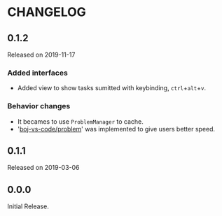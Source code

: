 # CHANGELOG

## 0.1.2

Released on 2019-11-17

### Added interfaces

- Added view to show tasks sumitted with keybinding, `ctrl`+`alt`+`v`.

### Behavior changes

- It becames to use `ProblemManager` to cache.
- '[boj-vs-code/problem]' was implemented to give users better speed.

[boj-vs-code/problem]: https://github.com/boj-vs-code/problem

## 0.1.1

Released on 2019-03-06

## 0.0.0

Initial Release.